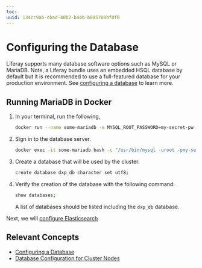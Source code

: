 ```yaml
---
toc:
uuid: 134cc9ab-cbad-40b2-b44b-b085708bf0f8
---
```

# Configuring the Database

Liferay supports many database software options such as MySQL or MariaDB. Note, a Liferay bundle uses an embedded HSQL database by default but it is recommended to use a full-featured database for your production environment. See [configuring a database](https://learn.liferay.com/w/dxp/installation-and-upgrades/installing-liferay/configuring-a-database) to learn more.

## Running MariaDB in Docker

1. In your terminal, run the following,

   ```bash
   docker run --name some-mariadb -e MYSQL_ROOT_PASSWORD=my-secret-pw -d mariadb:10.7
   ```

1. Sign in to the database server.

   ```bash
   docker exec -it some-mariadb bash -c "/usr/bin/mysql -uroot -pmy-secret-pw"
   ```

1. Create a database that will be used by the cluster.

   ```bash
   create database dxp_db character set utf8;
   ```

1. Verify the creation of the database with the following command:

   ```bash
   show databases;
   ```

   A list of databases should be listed including the `dxp_db` database.

Next, we will [configure Elasticsearch](./configuring-search.md)

## Relevant Concepts

- [Configuring a Database](https://learn.liferay.com/w/dxp/installation-and-upgrades/installing-liferay/configuring-a-database)
- [Database Configuration for Cluster Nodes](https://learn.liferay.com/web/guest/w/dxp/installation-and-upgrades/setting-up-liferay/clustering-for-high-availability/database-configuration-for-cluster-nodes)
